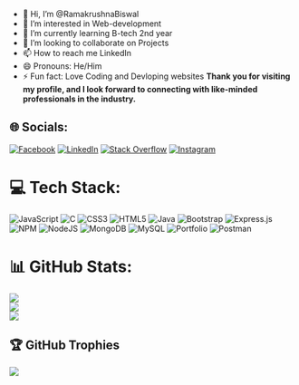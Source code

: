 - 👋 Hi, I’m @RamakrushnaBiswal
- 👀 I’m interested in Web-development
- 🌱 I’m currently learning B-tech 2nd year
- 💞️ I’m looking to collaborate on Projects
- 📫 How to reach me LinkedIn
- 😄 Pronouns: He/Him
- ⚡ Fun fact: Love Coding and Devloping websites
 <b>Thank you for visiting my profile, and I look forward to connecting with like-minded professionals in the industry.</b>

## 🌐 Socials:
[![Facebook](https://img.shields.io/badge/Facebook-%231877F2.svg?logo=Facebook&logoColor=white)](https://www.facebook.com/ramakrushna.bunty) [![LinkedIn](https://img.shields.io/badge/LinkedIn-%230077B5.svg?logo=linkedin&logoColor=white)](https://www.linkedin.com/in/ramakrushna-biswal) [![Stack Overflow](https://img.shields.io/badge/-Stackoverflow-FE7A16?logo=stack-overflow&logoColor=white)](https://stackoverflow.com/users/23469288/ramakrushna-biswal) [![Instagram](https://img.shields.io/badge/Instagram-E4405F?.svg?logo=instagram&logoColor=white)](https://www.instagram.com/mr_ram_babu__)

# 💻 Tech Stack:
![JavaScript](https://img.shields.io/badge/javascript-%23323330.svg?style=for-the-badge&logo=javascript&logoColor=%23F7DF1E) ![C](https://img.shields.io/badge/c-%2300599C.svg?style=for-the-badge&logo=c&logoColor=white) ![CSS3](https://img.shields.io/badge/css3-%231572B6.svg?style=for-the-badge&logo=css3&logoColor=white)  ![HTML5](https://img.shields.io/badge/html5-%23E34F26.svg?style=for-the-badge&logo=html5&logoColor=white) ![Java](https://img.shields.io/badge/java-%23ED8B00.svg?style=for-the-badge&logo=java&logoColor=white) ![Bootstrap](https://img.shields.io/badge/bootstrap-%23563D7C.svg?style=for-the-badge&logo=bootstrap&logoColor=white) ![Express.js](https://img.shields.io/badge/express.js-%23404d59.svg?style=for-the-badge&logo=express&logoColor=%2361DAFB) ![NPM](https://img.shields.io/badge/NPM-%23000000.svg?style=for-the-badge&logo=npm&logoColor=white) ![NodeJS](https://img.shields.io/badge/node.js-6DA55F?style=for-the-badge&logo=node.js&logoColor=white) ![MongoDB](https://img.shields.io/badge/MongoDB-%234ea94b.svg?style=for-the-badge&logo=mongodb&logoColor=white) ![MySQL](https://img.shields.io/badge/mysql-%2300f.svg?style=for-the-badge&logo=mysql&logoColor=white) ![Portfolio](https://img.shields.io/badge/Portfolio-%23000000.svg?style=for-the-badge&logo=firefox&logoColor=#FF7139) ![Postman](https://img.shields.io/badge/Postman-FF6C37?style=for-the-badge&logo=postman&logoColor=white)

# 📊 GitHub Stats:
![](https://github-readme-stats.vercel.app/api?username=RamakrushnaBiswal&theme=dark&hide_border=false&include_all_commits=true&count_private=true)<br/>
![](https://github-readme-streak-stats.herokuapp.com/?user=RamakrushnaBiswal&theme=dark&hide_border=false)<br/>
![](https://github-readme-stats.vercel.app/api/top-langs/?username=RamakrushnaBiswal&theme=dark&hide_border=false&include_all_commits=true&count_private=true&layout=compact)

## 🏆 GitHub Trophies
![](https://github-profile-trophy.vercel.app/?username=RamakrushnaBiswal&theme=radical&no-frame=false&no-bg=true&margin-w=4)

